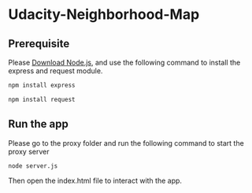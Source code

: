 # Udacity-Neighborhood-Map

## Prerequisite

Please [Download Node.js](https://nodejs.org/en/download/), and use the following command to install the express and request module.

```sh
npm install express
```

```sh
npm install request
```

## Run the app

Please go to the proxy folder and run the following command to start the proxy server
```sh
node server.js
```

Then open the index.html file to interact with the app.